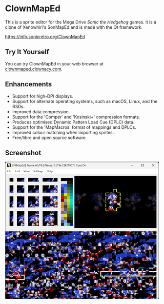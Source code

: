 # ClownMapEd

This is a sprite editor for the Mega Drive _Sonic the Hedgehog_ games. It is a clone of Xenowhirl's SonMapEd and is made with the Qt framework.

https://info.sonicretro.org/ClownMapEd

## Try It Yourself

You can try ClownMapEd in your web browser at [clownmaped.clownacy.com](http://clownmaped.clownacy.com).

## Enhancements

- Support for high-DPI displays.
- Support for alternate operating systems, such as macOS, Linux, and the BSDs.
- Improved data compression.
- Support for the 'Comper' and 'Kosinski+' compression formats.
- Produces optimised Dynamic Pattern Load Cue (DPLC) data.
- Support for the 'MapMacros' format of mappings and DPLCs.
- Improved colour matching when importing sprites.
- Free/libre and open source software.

## Screenshot

![Screenshot](/screenshot.png)
